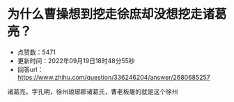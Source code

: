 # 为什么曹操想到挖走徐庶却没想挖走诸葛亮？
- 点赞数：5471
- 更新时间：2022年09月19日18时48分55秒
- 回答url：https://www.zhihu.com/question/336246204/answer/2680685257
<body>
 <p data-pid="BqWrkuJo">诸葛亮，字孔明，徐州琅琊郡诸葛氏，曹老板屠的就是这个徐州</p>
</body>